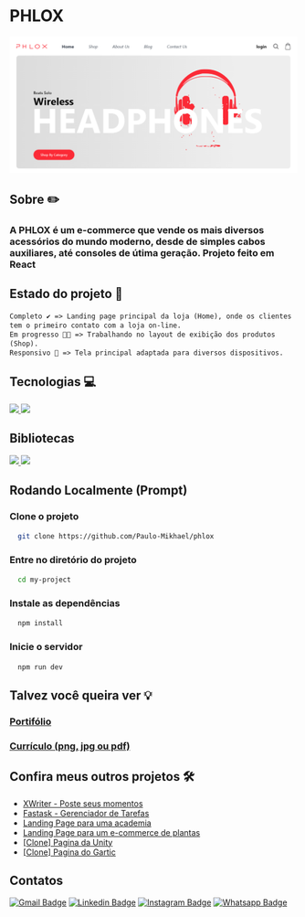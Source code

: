 # PHLOX
[![PHLOX Main Page Screenshot](public/images/phlox-home.png)](https://phlox-psi.vercel.app/)

## Sobre ✏️
  ### A PHLOX é um e-commerce que vende os mais diversos acessórios do mundo moderno, desde de simples cabos auxiliares, até consoles de útima geração. Projeto feito em React

## Estado do projeto 🚧
    Completo ✔️ => Landing page principal da loja (Home), onde os clientes tem o primeiro contato com a loja on-line.
    Em progresso 👨‍💻 => Trabalhando no layout de exibição dos produtos (Shop).
    Responsivo 📲 => Tela principal adaptada para diversos dispositivos.

## Tecnologias 💻
  <div>
    <abbr title="React">
      <img src="https://img.shields.io/badge/React-61DAFB.svg?style=for-the-badge&logo=React&logoColor=black" />
    </abbr>
    <abbr title="Typescript">
      <img src="https://img.shields.io/badge/TypeScript-007ACC?style=for-the-badge&logo=typescript&logoColor=white"/>
    </abbr>
  </div>

## Bibliotecas
  <div>
    <abbr title="Tailwind CSS">
      <img src="https://img.shields.io/badge/Tailwind%20CSS-06B6D4.svg?style=for-the-badge&logo=Tailwind-CSS&logoColor=white"/>
    </abbr>
    <abbr title="React Router Dom">
      <img src="https://img.shields.io/badge/React%20Router-CA4245.svg?style=for-the-badge&logo=React-Router&logoColor=white"/>
    </abbr>
  </div>

## Rodando Localmente (Prompt)
### Clone o projeto
```bash
  git clone https://github.com/Paulo-Mikhael/phlox
```
### Entre no diretório do projeto
```bash
  cd my-project
```
### Instale as dependências
```bash
  npm install
```
### Inicie o servidor
```bash
  npm run dev
```
## Talvez você queira ver 💡
  ### [Portifólio](https://paulo-mikhael.github.io/Portifolio)
  ### [Currículo (png, jpg ou pdf)](https://drive.google.com/drive/folders/1ER7n3GHZmokEsQJkf6yFAG3E0dC1oLfq?usp=drive_link)

## Confira meus outros projetos 🛠️
  - [XWriter - Poste seus momentos](https://xwriter.vercel.app)
  - [Fastask - Gerenciador de Tarefas](https://paulo-mikhael.github.io/fastask)
  - [Landing Page para uma academia](https://paulo-mikhael.github.io/academia-landing-page)
  - [Landing Page para um e-commerce de plantas](https://casa-verde-pink-phi.vercel.app/)
  - [[Clone] Pagina da Unity](https://paulo-mikhael.github.io/pagina-unity-2024)
  - [[Clone] Pagina do Gartic](https://paulo-mikhael.github.io/pagina-gartic-2024)

## Contatos
  [![Gmail Badge](https://img.shields.io/badge/Gmail-EA4335.svg?style=for-the-badge&logo=Gmail&logoColor=white)](https://paulo-mikhael.github.io/Portifolio/Pages/contacts/)
  [![Linkedin Badge](https://img.shields.io/badge/LinkedIn-0A66C2.svg?style=for-the-badge&logo=LinkedIn&logoColor=white)](https://www.linkedin.com/in/paulo-miguel-4b706022b/)
  [![Instagram Badge](https://img.shields.io/badge/Instagram-E4405F.svg?style=for-the-badge&logo=Instagram&logoColor=white)](https://www.instagram.com/pa__miguel?igsh=MWxoYzdqNGluZWcyaA%3D%3D)
  [![Whatsapp Badge](https://img.shields.io/badge/WhatsApp-25D366.svg?style=for-the-badge&logo=WhatsApp&logoColor=white)](https://api.whatsapp.com/send/?phone=5592992813253&text=Ol%C3%A1%21+Gostaria+de+fazer+uma+oferta...&type=phone_number&app_absent=0)